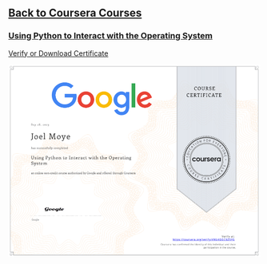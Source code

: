 ## [Back to Coursera Courses](/README.md)
### [Using Python to Interact with the Operating System](https://www.coursera.org/learn/python-operating-system)
[Verify or Download Certificate](https://coursera.org/verify/4NU4GGC6Z5YG)

![](Using-Python-to-Interact-with-the-Operating-System.png)